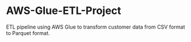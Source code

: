 # AWS-Glue-ETL-Project
ETL pipeline using AWS Glue to transform customer data from CSV format to Parquet format.
